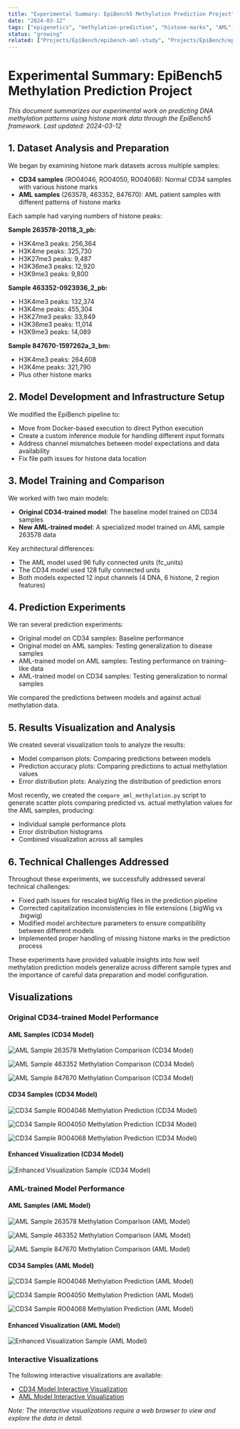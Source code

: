 ```yaml
---
title: "Experimental Summary: EpiBench5 Methylation Prediction Project"
date: "2024-03-12"
tags: ["epigenetics", "methylation-prediction", "histone-marks", "AML", "CD34", "machine-learning"]
status: "growing"
related: ["Projects/EpiBench/epibench-aml-study", "Projects/EpiBench/epibench-model-improvements"]
---
```


# Experimental Summary: EpiBench5 Methylation Prediction Project

*This document summarizes our experimental work on predicting DNA methylation patterns using histone mark data through the EpiBench5 framework. Last updated: 2024-03-12*

## 1. Dataset Analysis and Preparation

We began by examining histone mark datasets across multiple samples:

- **CD34 samples** (RO04046, RO04050, RO04068): Normal CD34 samples with various histone marks
- **AML samples** (263578, 463352, 847670): AML patient samples with different patterns of histone marks

Each sample had varying numbers of histone peaks:

**Sample 263578-20118_3_pb:**
- H3K4me3 peaks: 256,364
- H3K4me peaks: 325,730
- H3K27me3 peaks: 9,487
- H3K36me3 peaks: 12,920
- H3K9me3 peaks: 9,800

**Sample 463352-0923936_2_pb:**
- H3K4me3 peaks: 132,374
- H3K4me peaks: 455,304
- H3K27me3 peaks: 33,849
- H3K36me3 peaks: 11,014
- H3K9me3 peaks: 14,089

**Sample 847670-1597262a_3_bm:**
- H3K4me3 peaks: 264,608
- H3K4me peaks: 321,790
- Plus other histone marks

## 2. Model Development and Infrastructure Setup

We modified the EpiBench pipeline to:

- Move from Docker-based execution to direct Python execution
- Create a custom inference module for handling different input formats
- Address channel mismatches between model expectations and data availability
- Fix file path issues for histone data location

## 3. Model Training and Comparison

We worked with two main models:

- **Original CD34-trained model**: The baseline model trained on CD34 samples
- **New AML-trained model**: A specialized model trained on AML sample 263578 data

Key architectural differences:
- The AML model used 96 fully connected units (fc_units)
- The CD34 model used 128 fully connected units
- Both models expected 12 input channels (4 DNA, 6 histone, 2 region features)

## 4. Prediction Experiments

We ran several prediction experiments:

- Original model on CD34 samples: Baseline performance
- Original model on AML samples: Testing generalization to disease samples
- AML-trained model on AML samples: Testing performance on training-like data
- AML-trained model on CD34 samples: Testing generalization to normal samples

We compared the predictions between models and against actual methylation data.

## 5. Results Visualization and Analysis

We created several visualization tools to analyze the results:

- Model comparison plots: Comparing predictions between models
- Prediction accuracy plots: Comparing predictions to actual methylation values
- Error distribution plots: Analyzing the distribution of prediction errors

Most recently, we created the `compare_aml_methylation.py` script to generate scatter plots comparing predicted vs. actual methylation values for the AML samples, producing:
- Individual sample performance plots
- Error distribution histograms
- Combined visualization across all samples

## 6. Technical Challenges Addressed

Throughout these experiments, we successfully addressed several technical challenges:

- Fixed path issues for rescaled bigWig files in the prediction pipeline
- Corrected capitalization inconsistencies in file extensions (.bigWig vs .bigwig)
- Modified model architecture parameters to ensure compatibility between different models
- Implemented proper handling of missing histone marks in the prediction process

These experiments have provided valuable insights into how well methylation prediction models generalize across different sample types and the importance of careful data preparation and model configuration.

## Visualizations

### Original CD34-trained Model Performance

#### AML Samples (CD34 Model)
![AML Sample 263578 Methylation Comparison (CD34 Model)](/static/assets/CD34_model/263578_methylation_comparison.png)

![AML Sample 463352 Methylation Comparison (CD34 Model)](/static/assets/CD34_model/463352_methylation_comparison.png)

![AML Sample 847670 Methylation Comparison (CD34 Model)](/static/assets/CD34_model/847670_methylation_comparison.png)

#### CD34 Samples (CD34 Model)
![CD34 Sample RO04046 Methylation Prediction (CD34 Model)](/static/assets/CD34_model/methylation_prediction_scatter_RO04046.png)

![CD34 Sample RO04050 Methylation Prediction (CD34 Model)](/static/assets/CD34_model/methylation_prediction_scatter_RO04050.png)

![CD34 Sample RO04068 Methylation Prediction (CD34 Model)](/static/assets/CD34_model/methylation_prediction_scatter_RO04068.png)

#### Enhanced Visualization (CD34 Model)
![Enhanced Visualization Sample (CD34 Model)](/static/assets/CD34_model/enhanced_visualization_sample_0.png)

### AML-trained Model Performance

#### AML Samples (AML Model)
![AML Sample 263578 Methylation Comparison (AML Model)](/static/assets/AML_model/methylation_comparison_263578.png)

![AML Sample 463352 Methylation Comparison (AML Model)](/static/assets/AML_model/methylation_comparison_463352.png)

![AML Sample 847670 Methylation Comparison (AML Model)](/static/assets/AML_model/methylation_comparison_847670.png)

#### CD34 Samples (AML Model)
![CD34 Sample RO04046 Methylation Prediction (AML Model)](/static/assets/AML_model/methylation_prediction_scatter_RO04046.png)

![CD34 Sample RO04050 Methylation Prediction (AML Model)](/static/assets/AML_model/methylation_prediction_scatter_RO04050.png)

![CD34 Sample RO04068 Methylation Prediction (AML Model)](/static/assets/AML_model/methylation_prediction_scatter_RO04068.png)

#### Enhanced Visualization (AML Model)
![Enhanced Visualization Sample (AML Model)](/static/assets/AML_model/enhanced_visualization_sample_0.png)

### Interactive Visualizations

The following interactive visualizations are available:

- [CD34 Model Interactive Visualization](/static/assets/CD34_model/cnn_pred_vs_actual_interactive.html)
- [AML Model Interactive Visualization](/static/assets/AML_model/cnn_pred_vs_actual_interactive.html)

*Note: The interactive visualizations require a web browser to view and explore the data in detail.* 